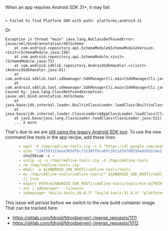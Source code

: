 When an app requires Android SDK 31+, it may fail:

```shell

> Failed to find Platform SDK with path: platforms;android-31
```

Or

```shell
Exception in thread "main" java.lang.NoClassDefFoundError: javax/xml/bind/annotation/XmlSchema
	at com.android.repository.api.SchemaModule$SchemaModuleVersion.<init>(SchemaModule.java:156)
	at com.android.repository.api.SchemaModule.<init>(SchemaModule.java:75)
	at com.android.sdklib.repository.AndroidSdkHandler.<clinit>(AndroidSdkHandler.java:81)
	at com.android.sdklib.tool.sdkmanager.SdkManagerCli.main(SdkManagerCli.java:73)
	at com.android.sdklib.tool.sdkmanager.SdkManagerCli.main(SdkManagerCli.java:48)
Caused by: java.lang.ClassNotFoundException: javax.xml.bind.annotation.XmlSchema
	at java.base/jdk.internal.loader.BuiltinClassLoader.loadClass(BuiltinClassLoader.java:581)
	at java.base/jdk.internal.loader.ClassLoaders$AppClassLoader.loadClass(ClassLoaders.java:178)
	at java.base/java.lang.ClassLoader.loadClass(ClassLoader.java:521)
	... 5 more
```

That's due to we are [still using the legacy Android SDK tool](https://gitlab.com/fdroid/ci-images-base/-/blob/master/Dockerfile#L75). To use the new command line tools in the app recipe, add these lines

```yaml
      - wget -O /tmp/cmdline-tools.zip -t 5 "https://dl.google.com/android/repository/commandlinetools-linux-7583922_latest.zip"
      - echo "124f2d5115eee365df6cf3228ffbca6fc3911d16f8025bebd5b1c6e2fcfa7faf /tmp/cmdline-tools.zip"  |
        sha256sum -c -
      - unzip -q -o /tmp/cmdline-tools.zip -d /tmp/cmdline-tools
      - rm /tmp/cmdline-tools.zip
      - mkdir -p ${ANDROID_SDK_ROOT}/cmdline-tools/tools
      - mv /tmp/cmdline-tools/cmdline-tools/* ${ANDROID_SDK_ROOT}/cmdline-tools/tools
        || true
      - export PATH=${ANDROID_SDK_ROOT}/cmdline-tools/tools/bin:${PATH}
      - yes | sdkmanager --licenses
      - sdkmanager "build-tools;30.0.3" "build-tools;31.0.0" "platforms;android-31" # Or let gradle to download the corresponding SDKs automatically
```

This issue will persist before we switch to the new build container image.  That can be tracked here:

* https://gitlab.com/fdroid/fdroidserver/-/merge_requests/1111
* https://gitlab.com/fdroid/fdroidserver/-/merge_requests/1012